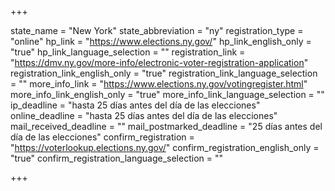 +++

state_name = "New York"
state_abbreviation = "ny"
registration_type = "online"
hp_link = "https://www.elections.ny.gov/"
hp_link_english_only = "true"
hp_link_language_selection = ""
registration_link = "https://dmv.ny.gov/more-info/electronic-voter-registration-application"
registration_link_english_only = "true"
registration_link_language_selection = ""
more_info_link = "https://www.elections.ny.gov/votingregister.html"
more_info_link_english_only = "true"
more_info_link_language_selection = ""
ip_deadline = "hasta 25 días antes del día de las elecciones"
online_deadline = "hasta 25 días antes del día de las elecciones"
mail_received_deadline = ""
mail_postmarked_deadline = "25 días antes del día de las elecciones"
confirm_registration = "https://voterlookup.elections.ny.gov/"
confirm_registration_english_only = "true"
confirm_registration_language_selection = ""

+++